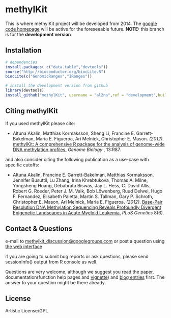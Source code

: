 methylKit
========

This is where methylKit project will be developed from 2014. The [google code homepage](https://code.google.com/p/methylkit/) 
will be active for the foreseeable future. **NOTE:** this branch is for the **development version**


Installation
---------
```R 
# dependencies
install.packages( c("data.table","devtools"))
source("http://bioconductor.org/biocLite.R")
biocLite(c("GenomicRanges","IRanges"))

# install the development version from github
library(devtools)
install_github("methylKit", username = "al2na",ref = "development",build_vignettes=FALSE)
```

Citing methylKit
---------

If you used methylKit please cite:


 * Altuna Akalin, Matthias Kormaksson, Sheng Li, Francine E. Garrett-Bakelman, Maria E. Figueroa, Ari Melnick, Christopher E. Mason. _(2012)_. [methylKit: A comprehensive R package for the analysis of genome-wide DNA methylation profiles.](http://genomebiology.com/2012/13/10/R87/) _Genome Biology_ , 13:R87.


and also consider citing the following publication as a use-case with specific cutoffs:

 * Altuna Akalin, Francine E. Garrett-Bakelman, Matthias Kormaksson, Jennifer Busuttil, Lu Zhang, Irina Khrebtukova, Thomas A. Milne, Yongsheng Huang, Debabrata Biswas, Jay L. Hess, C. David Allis, Robert G. Roeder, Peter J. M. Valk, Bob Löwenberg, Ruud Delwel, Hugo F. Fernandez, Elisabeth Paietta, Martin S. Tallman, Gary P. Schroth, Christopher E. Mason, Ari Melnick, Maria E. Figueroa. _(2012)_. [Base-Pair Resolution DNA Methylation Sequencing Reveals Profoundly Divergent Epigenetic Landscapes in Acute Myeloid Leukemia.](http://www.plosgenetics.org/article/info%3Adoi%2F10.1371%2Fjournal.pgen.1002781) _PLoS Genetics_ 8(6).


Contact & Questions
-------
e-mail to [methylkit_discussion@googlegroups.com](mailto:methylkit_discussion@googlegroups.com) or post a question using [the web interface](https://groups.google.com/forum/#!forum/methylkit_discussion)

if you are going to submit bug reports or ask questions, please send sessionInfo() output from R console as well.

Questions are very welcome, although we suggest you read the paper, documentation(function help pages and [vignette](https://github.com/al2na/methylKit/blob/master/inst/doc/methylKit.pdf?raw=true)) and [blog entries](http://zvfak.blogspot.com/search/label/methylKit) first. The answer to your question might be there already.


License
---------
Artistic License/GPL
